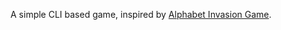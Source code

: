 A simple CLI based game, inspired by [Alphabet Invasion Game](https://www.learnrxjs.io/learn-rxjs/recipes/alphabet-invasion-game).
